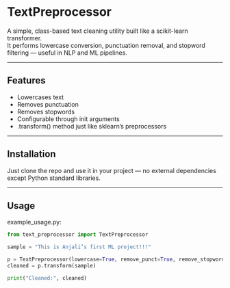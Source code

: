 # TextPreprocessor

A simple, class-based text cleaning utility built like a scikit-learn transformer.  
It performs lowercase conversion, punctuation removal, and stopword filtering — useful in NLP and ML pipelines.

---

## Features

- Lowercases text  
- Removes punctuation  
- Removes stopwords  
- Configurable through init arguments  
- .transform() method just like sklearn’s preprocessors

---

## Installation

Just clone the repo and use it in your project — no external dependencies except Python standard libraries.

---

## Usage

example_usage.py:

```python
from text_preprocessor import TextPreprocessor

sample = "This is Anjali’s first ML project!!!"

p = TextPreprocessor(lowercase=True, remove_punct=True, remove_stopwords=True)
cleaned = p.transform(sample)

print("Cleaned:", cleaned)


